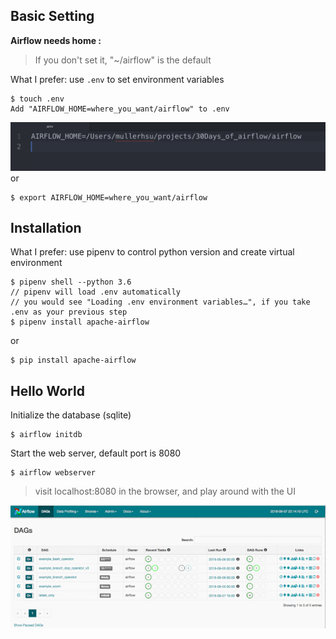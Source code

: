 Basic Setting
------------
**Airflow needs home :**
> If you don't set it, "~/airflow" is the default

What I prefer: use `.env` to set environment variables

    $ touch .env
    Add "AIRFLOW_HOME=where_you_want/airflow" to .env

![alt .env](imgs/env.png)
or

    $ export AIRFLOW_HOME=where_you_want/airflow


Installation
------------
What I prefer: use pipenv to control python version and create virtual environment

    $ pipenv shell --python 3.6
    // pipenv will load .env automatically
    // you would see "Loading .env environment variables…", if you take .env as your previous step
    $ pipenv install apache-airflow
or

    $ pip install apache-airflow


Hello World
------------
Initialize the database (sqlite)

    $ airflow initdb

Start the web server, default port is 8080

    $ airflow webserver

> visit localhost:8080 in the browser, and play around with the UI

![alt .env](imgs/hello_world.gif)

